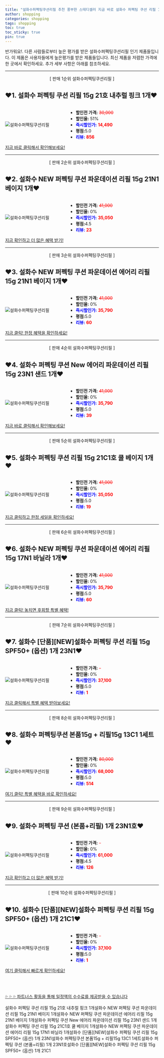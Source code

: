 ```yaml
---
title: "설화수퍼펙팅쿠션리필 추천 풍부한 스테디셀러 지금 바로 설화수 퍼펙팅 쿠션 리필 15g"
author: shopping
categories: shopping
tags: shopping
toc: true
toc_sticky: true
pin: true
---
```

반가워요!. 다른 사람들로부터 높은 평가를 받은 설화수퍼펙팅쿠션리필 인기 제품들입니다. 이 제품은 사용자들에게 높은평가를 받은 제품들입니다. 최신 제품을 저렴한 가격에 한 곳에서 확인하세요. 추가 세부 사항은 아래를 참조하세요.

---
<p class="toplist" style="margin: 0 auto; display: block; width: fit-content;">[ 판매 1순위 설화수퍼펙팅쿠션리필 ]</p>

<h2><strong>❤️1. 설화수 퍼펙팅 쿠션 리필 15g 21호 내추럴 핑크 1개❤️</strong></h2>

<div style="display: flex; align-items: center;">
    <div style="flex: 0.4;">
        <img src="https://thumbnail8.coupangcdn.com/thumbnails/remote/230x230ex/image/retail/images/2017/10/18/18/1/ed9c4e27-da08-4c44-8066-d31fd288397b.jpg" alt="설화수퍼펙팅쿠션리필" style="max-width: 100%;">
    </div>
    <div style="flex: 0.6; margin-left: 10px;">
        <ul>
            <li><strong>할인전 가격:</strong> <del style="color: red;">30,000</del></li>
            <li><strong>할인율:</strong> 51%</li>
            <li><span style='color:blue'><strong>즉시할인가:</strong></span> <span style='color:red'><strong>14,490</strong></span></li>
            <li><strong>평점:</strong>5.0</li>
            <li><span style='color:blue'><strong>리뷰:</strong></span> <span style='color:red'><strong>856</strong></span></li>
        </ul>
    </div>
</div>
<div class="center">
    <a href="https://selin100587001.github.io?lptag=AF9450613&subid=githubio&pageKey=41829233&traceid=V0-153&itemId=152184610&vendorItemId=3350990784" class="myButton">
        지금 바로 클릭해서 확인해보세요!
    </a>
</div>


---
<p class="toplist" style="margin: 0 auto; display: block; width: fit-content;">[ 판매 2순위 설화수퍼펙팅쿠션리필 ]</p>

<h2><strong>❤️2. 설화수 NEW 퍼펙팅 쿠션 파운데이션 리필 15g 21N1 베이지 1개❤️</strong></h2>

<div style="display: flex; align-items: center;">
    <div style="flex: 0.4;">
        <img src="https://thumbnail8.coupangcdn.com/thumbnails/remote/230x230ex/image/retail/images/2023/11/20/10/6/daf2b4eb-c081-4434-8273-f58779eaeeeb.jpg" alt="설화수퍼펙팅쿠션리필" style="max-width: 100%;">
    </div>
    <div style="flex: 0.6; margin-left: 10px;">
        <ul>
            <li><strong>할인전 가격:</strong> <del style="color: red;">41,000</del></li>
            <li><strong>할인율:</strong> 0%</li>
            <li><span style='color:blue'><strong>즉시할인가:</strong></span> <span style='color:red'><strong>35,050</strong></span></li>
            <li><strong>평점:</strong>4.5</li>
            <li><span style='color:blue'><strong>리뷰:</strong></span> <span style='color:red'><strong>23</strong></span></li>
        </ul>
    </div>
</div>
<div class="center">
    <a href="https://selin100587001.github.io?lptag=AF9450613&subid=githubio&pageKey=7727891654&traceid=V0-153&itemId=20757959050&vendorItemId=87828184724" class="myButton">
        지금 확인하고 더 많은 혜택 받기!
    </a>
</div>


---
<p class="toplist" style="margin: 0 auto; display: block; width: fit-content;">[ 판매 3순위 설화수퍼펙팅쿠션리필 ]</p>

<h2><strong>❤️3. 설화수 NEW 퍼펙팅 쿠션 파운데이션 에어리 리필 15g 21N1 베이지 1개❤️</strong></h2>

<div style="display: flex; align-items: center;">
    <div style="flex: 0.4;">
        <img src="https://thumbnail10.coupangcdn.com/thumbnails/remote/230x230ex/image/retail/images/2023/11/16/15/8/3f235a28-2c03-4542-a2f8-135036695d1c.jpg" alt="설화수퍼펙팅쿠션리필" style="max-width: 100%;">
    </div>
    <div style="flex: 0.6; margin-left: 10px;">
        <ul>
            <li><strong>할인전 가격:</strong> <del style="color: red;">41,000</del></li>
            <li><strong>할인율:</strong> 0%</li>
            <li><span style='color:blue'><strong>즉시할인가:</strong></span> <span style='color:red'><strong>35,790</strong></span></li>
            <li><strong>평점:</strong>5.0</li>
            <li><span style='color:blue'><strong>리뷰:</strong></span> <span style='color:red'><strong>60</strong></span></li>
        </ul>
    </div>
</div>
<div class="center">
    <a href="https://selin100587001.github.io?lptag=AF9450613&subid=githubio&pageKey=7721408237&traceid=V0-153&itemId=20723684166&vendorItemId=87794435659" class="myButton">
        지금 클릭! 한정 혜택을 확인하세요!
    </a>
</div>


---
<p class="toplist" style="margin: 0 auto; display: block; width: fit-content;">[ 판매 4순위 설화수퍼펙팅쿠션리필 ]</p>

<h2><strong>❤️4. 설화수 퍼펙팅 쿠션 New 에어리 파운데이션 리필 15g 23N1 샌드 1개❤️</strong></h2>

<div style="display: flex; align-items: center;">
    <div style="flex: 0.4;">
        <img src="https://thumbnail7.coupangcdn.com/thumbnails/remote/230x230ex/image/retail/images/2023/11/16/17/4/27501c3b-9ecf-4473-af6b-4b3c39e479b6.jpg" alt="설화수퍼펙팅쿠션리필" style="max-width: 100%;">
    </div>
    <div style="flex: 0.6; margin-left: 10px;">
        <ul>
            <li><strong>할인전 가격:</strong> <del style="color: red;">41,000</del></li>
            <li><strong>할인율:</strong> 0%</li>
            <li><span style='color:blue'><strong>즉시할인가:</strong></span> <span style='color:red'><strong>35,790</strong></span></li>
            <li><strong>평점:</strong>5.0</li>
            <li><span style='color:blue'><strong>리뷰:</strong></span> <span style='color:red'><strong>39</strong></span></li>
        </ul>
    </div>
</div>
<div class="center">
    <a href="https://selin100587001.github.io?lptag=AF9450613&subid=githubio&pageKey=7721656366&traceid=V0-153&itemId=20725064289&vendorItemId=87795786471" class="myButton">
        지금 바로 클릭해서 확인해보세요!
    </a>
</div>


---
<p class="toplist" style="margin: 0 auto; display: block; width: fit-content;">[ 판매 5순위 설화수퍼펙팅쿠션리필 ]</p>

<h2><strong>❤️5. 설화수 퍼펙팅 쿠션 리필 15g 21C1호 쿨 베이지 1개❤️</strong></h2>

<div style="display: flex; align-items: center;">
    <div style="flex: 0.4;">
        <img src="https://thumbnail7.coupangcdn.com/thumbnails/remote/230x230ex/image/retail/images/2023/11/16/18/1/01d65fab-4c9f-4131-8c5f-e1b08d98d047.jpg" alt="설화수퍼펙팅쿠션리필" style="max-width: 100%;">
    </div>
    <div style="flex: 0.6; margin-left: 10px;">
        <ul>
            <li><strong>할인전 가격:</strong> <del style="color: red;">41,000</del></li>
            <li><strong>할인율:</strong> 0%</li>
            <li><span style='color:blue'><strong>즉시할인가:</strong></span> <span style='color:red'><strong>35,050</strong></span></li>
            <li><strong>평점:</strong>5.0</li>
            <li><span style='color:blue'><strong>리뷰:</strong></span> <span style='color:red'><strong>19</strong></span></li>
        </ul>
    </div>
</div>
<div class="center">
    <a href="https://selin100587001.github.io?lptag=AF9450613&subid=githubio&pageKey=7721743823&traceid=V0-153&itemId=20725606467&vendorItemId=87796331395" class="myButton">
        지금 클릭하고 한정 세일을 확인하세요!
    </a>
</div>


---
<p class="toplist" style="margin: 0 auto; display: block; width: fit-content;">[ 판매 6순위 설화수퍼펙팅쿠션리필 ]</p>

<h2><strong>❤️6. 설화수 NEW 퍼펙팅 쿠션 파운데이션 에어리 리필 15g 17N1 바닐라 1개❤️</strong></h2>

<div style="display: flex; align-items: center;">
    <div style="flex: 0.4;">
        <img src="https://thumbnail7.coupangcdn.com/thumbnails/remote/230x230ex/image/retail/images/2023/11/16/15/5/5839c213-396e-431c-b108-82280e76b189.jpg" alt="설화수퍼펙팅쿠션리필" style="max-width: 100%;">
    </div>
    <div style="flex: 0.6; margin-left: 10px;">
        <ul>
            <li><strong>할인전 가격:</strong> <del style="color: red;">41,000</del></li>
            <li><strong>할인율:</strong> 0%</li>
            <li><span style='color:blue'><strong>즉시할인가:</strong></span> <span style='color:red'><strong>35,790</strong></span></li>
            <li><strong>평점:</strong>5.0</li>
            <li><span style='color:blue'><strong>리뷰:</strong></span> <span style='color:red'><strong>60</strong></span></li>
        </ul>
    </div>
</div>
<div class="center">
    <a href="https://selin100587001.github.io?lptag=AF9450613&subid=githubio&pageKey=7721408237&traceid=V0-153&itemId=20723560419&vendorItemId=87794314614" class="myButton">
        지금 클릭! 놓치면 후회할 특별 혜택!
    </a>
</div>


---
<p class="toplist" style="margin: 0 auto; display: block; width: fit-content;">[ 판매 7순위 설화수퍼펙팅쿠션리필 ]</p>

<h2><strong>❤️7. 설화수 [단품][NEW]설화수 퍼펙팅 쿠션 리필 15g SPF50+ (옵션) 1개 23N1❤️</strong></h2>

<div style="display: flex; align-items: center;">
    <div style="flex: 0.4;">
        <img src="https://thumbnail9.coupangcdn.com/thumbnails/remote/230x230ex/image/vendor_inventory/06e4/4789d220245cc74c0614ec9420f9d4d7b3e58ffa4ce5eb432ef480d3d64a.jpg" alt="설화수퍼펙팅쿠션리필" style="max-width: 100%;">
    </div>
    <div style="flex: 0.6; margin-left: 10px;">
        <ul>
            <li><strong>할인전 가격:</strong> <del style="color: red;">-</del></li>
            <li><strong>할인율:</strong> 0%</li>
            <li><span style='color:blue'><strong>즉시할인가:</strong></span> <span style='color:red'><strong>37,100</strong></span></li>
            <li><strong>평점:</strong>5.0</li>
            <li><span style='color:blue'><strong>리뷰:</strong></span> <span style='color:red'><strong>1</strong></span></li>
        </ul>
    </div>
</div>
<div class="center">
    <a href="https://selin100587001.github.io?lptag=AF9450613&subid=githubio&pageKey=7694297297&traceid=V0-153&itemId=20583646268&vendorItemId=87658724456" class="myButton">
        지금 클릭해서 특별 혜택 받아보세요!
    </a>
</div>


---
<p class="toplist" style="margin: 0 auto; display: block; width: fit-content;">[ 판매 8순위 설화수퍼펙팅쿠션리필 ]</p>

<h2><strong>❤️8. 설화수 퍼펙팅쿠션 본품15g + 리필15g 13C1 1세트❤️</strong></h2>

<div style="display: flex; align-items: center;">
    <div style="flex: 0.4;">
        <img src="https://thumbnail9.coupangcdn.com/thumbnails/remote/230x230ex/image/retail/images/2201198940145996-c4717f62-31fb-44b7-817e-f4ebf1c26c24.crdownload" alt="설화수퍼펙팅쿠션리필" style="max-width: 100%;">
    </div>
    <div style="flex: 0.6; margin-left: 10px;">
        <ul>
            <li><strong>할인전 가격:</strong> <del style="color: red;">80,000</del></li>
            <li><strong>할인율:</strong> 0%</li>
            <li><span style='color:blue'><strong>즉시할인가:</strong></span> <span style='color:red'><strong>68,000</strong></span></li>
            <li><strong>평점:</strong>5.0</li>
            <li><span style='color:blue'><strong>리뷰:</strong></span> <span style='color:red'><strong>514</strong></span></li>
        </ul>
    </div>
</div>
<div class="center">
    <a href="https://selin100587001.github.io?lptag=AF9450613&subid=githubio&pageKey=6854358140&traceid=V0-153&itemId=16340480821&vendorItemId=83532345616" class="myButton">
        여기 클릭! 특별 혜택을 바로 확인하세요!
    </a>
</div>


---
<p class="toplist" style="margin: 0 auto; display: block; width: fit-content;">[ 판매 9순위 설화수퍼펙팅쿠션리필 ]</p>

<h2><strong>❤️9. 설화수 퍼펙팅 쿠션 (본품+리필) 1개 23N1호❤️</strong></h2>

<div style="display: flex; align-items: center;">
    <div style="flex: 0.4;">
        <img src="https://thumbnail8.coupangcdn.com/thumbnails/remote/230x230ex/image/vendor_inventory/d61b/800575c9021446599a85caaf0fe50230e1f2155701d4960a72e74be25c0b.jpg" alt="설화수퍼펙팅쿠션리필" style="max-width: 100%;">
    </div>
    <div style="flex: 0.6; margin-left: 10px;">
        <ul>
            <li><strong>할인전 가격:</strong> <del style="color: red;">-</del></li>
            <li><strong>할인율:</strong> 0%</li>
            <li><span style='color:blue'><strong>즉시할인가:</strong></span> <span style='color:red'><strong>61,000</strong></span></li>
            <li><strong>평점:</strong>4.5</li>
            <li><span style='color:blue'><strong>리뷰:</strong></span> <span style='color:red'><strong>126</strong></span></li>
        </ul>
    </div>
</div>
<div class="center">
    <a href="https://selin100587001.github.io?lptag=AF9450613&subid=githubio&pageKey=6377163627&traceid=V0-153&itemId=20805744722&vendorItemId=88343996994" class="myButton">
        지금 확인하고 더 많은 혜택 받기!
    </a>
</div>


---
<p class="toplist" style="margin: 0 auto; display: block; width: fit-content;">[ 판매 10순위 설화수퍼펙팅쿠션리필 ]</p>

<h2><strong>❤️10. 설화수 [단품][NEW]설화수 퍼펙팅 쿠션 리필 15g SPF50+ (옵션) 1개 21C1❤️</strong></h2>

<div style="display: flex; align-items: center;">
    <div style="flex: 0.4;">
        <img src="https://thumbnail9.coupangcdn.com/thumbnails/remote/230x230ex/image/vendor_inventory/06e4/4789d220245cc74c0614ec9420f9d4d7b3e58ffa4ce5eb432ef480d3d64a.jpg" alt="설화수퍼펙팅쿠션리필" style="max-width: 100%;">
    </div>
    <div style="flex: 0.6; margin-left: 10px;">
        <ul>
            <li><strong>할인전 가격:</strong> <del style="color: red;">-</del></li>
            <li><strong>할인율:</strong> 0%</li>
            <li><span style='color:blue'><strong>즉시할인가:</strong></span> <span style='color:red'><strong>37,100</strong></span></li>
            <li><strong>평점:</strong>5.0</li>
            <li><span style='color:blue'><strong>리뷰:</strong></span> <span style='color:red'><strong>1</strong></span></li>
        </ul>
    </div>
</div>
<div class="center">
    <a href="https://selin100587001.github.io?lptag=AF9450613&subid=githubio&pageKey=7694297297&traceid=V0-153&itemId=20583646270&vendorItemId=87658724467" class="myButton">
        여기 클릭해서 빠르게 확인하세요!
    </a>
</div>

<br><br><br>[💦 💦 💦 파트너스 활동을 통해 일정액의 수수료를 제공받을 수 있습니다](https://link.coupang.com/a/bcpT2c)<br><br>설화수 퍼펙팅 쿠션 리필 15g 21호 내추럴 핑크 1개설화수 NEW 퍼펙팅 쿠션 파운데이션 리필 15g 21N1 베이지 1개설화수 NEW 퍼펙팅 쿠션 파운데이션 에어리 리필 15g 21N1 베이지 1개설화수 퍼펙팅 쿠션 New 에어리 파운데이션 리필 15g 23N1 샌드 1개설화수 퍼펙팅 쿠션 리필 15g 21C1호 쿨 베이지 1개설화수 NEW 퍼펙팅 쿠션 파운데이션 에어리 리필 15g 17N1 바닐라 1개설화수 [단품][NEW]설화수 퍼펙팅 쿠션 리필 15g SPF50+ (옵션) 1개 23N1설화수 퍼펙팅쿠션 본품15g + 리필15g 13C1 1세트설화수 퍼펙팅 쿠션 (본품+리필) 1개 23N1호설화수 [단품][NEW]설화수 퍼펙팅 쿠션 리필 15g SPF50+ (옵션) 1개 21C1